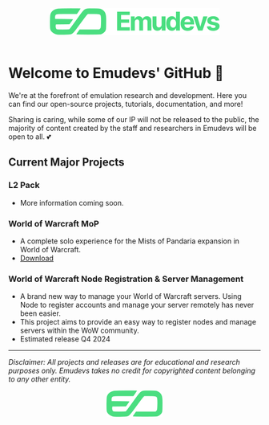 <div style="text-align: center">
<img src="https://github.com/Emudevs-gg/.github/blob/main/profile/Logo_green.png">
</div>
<br />

# Welcome to Emudevs' GitHub 👋

We're at the forefront of emulation research and development. Here you can find our open-source projects, tutorials, documentation, and more!

Sharing is caring, while some of our IP will not be released to the public, the majority of content created by the staff and researchers in Emudevs will be open to all. 💕

## Current Major Projects

### L2 Pack

- More information coming soon.

### World of Warcraft MoP

- A complete solo experience for the Mists of Pandaria expansion in World of Warcraft.
- [Download](https://emudevs.gg/threads/wowemu-mists-of-pandaria-5-4-8-repack.8525/)

### World of Warcraft Node Registration & Server Management

- A brand new way to manage your World of Warcraft servers. Using Node to register accounts and manage your server remotely has never been easier.
- This project aims to provide an easy way to register nodes and manage servers within the WoW community.
- Estimated release Q4 2024

---

_Disclaimer: All projects and releases are for educational and research purposes only. Emudevs takes no credit for copyrighted content belonging to any other entity._

<div style="text-align: center">
<img src="https://github.com/Emudevs-gg/.github/blob/main/profile/Logomark_green.png">
</div>
